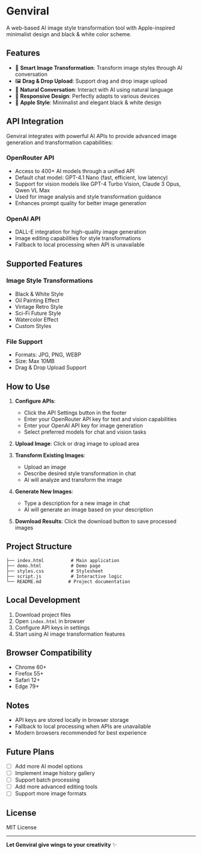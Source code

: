# Genviral

A web-based AI image style transformation tool with Apple-inspired minimalist design and black & white color scheme.

## Features

- 🎨 **Smart Image Transformation**: Transform image styles through AI conversation
- 🖼️ **Drag & Drop Upload**: Support drag and drop image upload
- 💬 **Natural Conversation**: Interact with AI using natural language
- 📱 **Responsive Design**: Perfectly adapts to various devices
- 🎯 **Apple Style**: Minimalist and elegant black & white design

## API Integration

Genviral integrates with powerful AI APIs to provide advanced image generation and transformation capabilities:

### OpenRouter API
- Access to 400+ AI models through a unified API
- Default chat model: GPT-4.1 Nano (fast, efficient, low latency)
- Support for vision models like GPT-4 Turbo Vision, Claude 3 Opus, Qwen VL Max
- Used for image analysis and style transformation guidance
- Enhances prompt quality for better image generation

### OpenAI API
- DALL-E integration for high-quality image generation
- Image editing capabilities for style transformations
- Fallback to local processing when API is unavailable

## Supported Features

### Image Style Transformations
- Black & White Style
- Oil Painting Effect
- Vintage Retro Style
- Sci-Fi Future Style
- Watercolor Effect
- Custom Styles

### File Support
- Formats: JPG, PNG, WEBP
- Size: Max 10MB
- Drag & Drop Upload Support

## How to Use

1. **Configure APIs**: 
   - Click the API Settings button in the footer
   - Enter your OpenRouter API key for text and vision capabilities
   - Enter your OpenAI API key for image generation
   - Select preferred models for chat and vision tasks

2. **Upload Image**: Click or drag image to upload area

3. **Transform Existing Images**:
   - Upload an image
   - Describe desired style transformation in chat
   - AI will analyze and transform the image

4. **Generate New Images**:
   - Type a description for a new image in chat
   - AI will generate an image based on your description

5. **Download Results**: Click the download button to save processed images

## Project Structure

```
├── index.html          # Main application
├── demo.html           # Demo page
├── styles.css          # Stylesheet
├── script.js           # Interactive logic
└── README.md          # Project documentation
```

## Local Development

1. Download project files
2. Open `index.html` in browser
3. Configure API keys in settings
4. Start using AI image transformation features

## Browser Compatibility

- Chrome 60+
- Firefox 55+
- Safari 12+
- Edge 79+

## Notes

- API keys are stored locally in browser storage
- Fallback to local processing when APIs are unavailable
- Modern browsers recommended for best experience

## Future Plans

- [ ] Add more AI model options
- [ ] Implement image history gallery
- [ ] Support batch processing
- [ ] Add more advanced editing tools
- [ ] Support more image formats

## License

MIT License

---

**Let Genviral give wings to your creativity** ✨ 